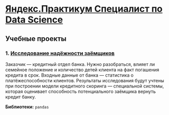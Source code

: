# [Яндекс.Практикум Специалист по Data Science](https://practicum.yandex.ru/data-scientist/)
## Учебные проекты
### 1. [Исследование надёжности заёмщиков]()
Заказчик — кредитный отдел банка. Нужно разобраться, влияет ли семейное положение и количество детей клиента на факт погашения кредита в срок. Входные данные от банка — статистика о платёжеспособности клиентов.
Результаты исследования будут учтены при построении модели кредитного скоринга — специальной системы, которая оценивает способность потенциального заёмщика вернуть кредит банку.

**Библиотеки:** `pandas`
